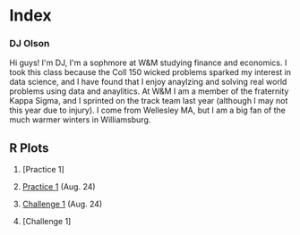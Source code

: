 # Index

### DJ Olson

Hi guys! I'm DJ, I'm a sophmore at W&M studying finance and economics. I took this class because the Coll 150 wicked problems sparked my interest in data science, and I have found that I enjoy anaylzing and solving real world problems using data and anaylitics. At W&M I am a member of the fraternity Kappa Sigma, and I sprinted on the track team last year (although I may not this year due to injury). I come from Wellesley MA, but I am a big fan of the much warmer winters in Williamsburg. 

## R Plots
1. [Practice 1]
1. [Practice 1](https://dj-olson.github.io/data100/R_Practice_Plot1) (Aug. 24) 
 
2. [Challenge 1](https://dj-olson.github.io/data100/R_Challenge_Plot1) (Aug. 24) 
2. [Challenge 1]

